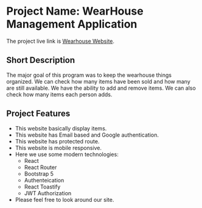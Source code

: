# Project Name: WearHouse Management Application

The project live link is [Wearhouse Website]().


## Short Description

The major goal of this program was to keep the wearhouse things organized. We can check how many items have been sold and how many are still available. We have the ability to add and remove items. We can also check how many items each person adds.


## Project Features
  - This website basically display items. 
  - This website has Email based and Google authentication.
  - This website has protected route.
  - This website is mobile responsive. 
  - Here we use some modern technologies: 
    - React
    - React Router
    - Bootstrap 5
    - Authenteication
    - React Toastify
    - JWT Authorization
  - Please feel free to look around our site.
  